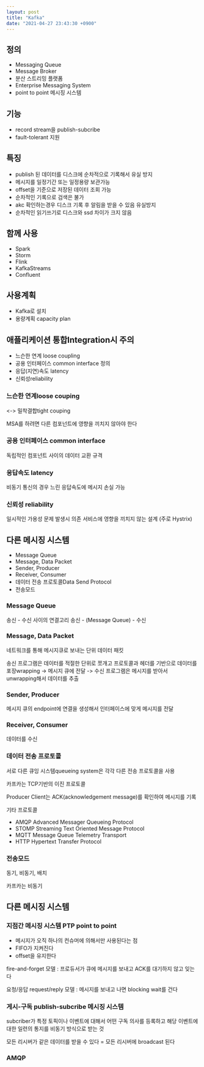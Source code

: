 ```yaml
---
layout: post
title: "Kafka"
date: "2021-04-27 23:43:30 +0900"
---
```


## 정의

- Messaging Queue
- Message Broker
- 분산 스트리밍 플랫폼
- Enterprise Messaging System
- point to point 메시징 시스템

## 기능

- record stream을 publish-subcribe
- fault-tolerant 지원

## 특징

- publish 된 데이터를 디스크에 순차적으로 기록해서 유실 방지
- 메시지를 일정기간 또는 일정용량 보관가능
- offset을 기준으로 저장된 데이터 조회 가능
- 순차적인 기록으로 검색은 불가
- akc 확인하는경우 디스크 기록 후 알림을 받을 수 있음 유실방지
- 순차적인 읽기쓰기로 디스크와 ssd 차이가 크지 않음

## 함께 사용

- Spark
- Storm
- Flink
- KafkaStreams
- Confluent

## 사용계획

- Kafka로 설치
- 용량계획 capacity plan

## 애플리케이션 통합Integration시 주의

- 느슨한 연계 loose coupling
- 공용 인터페이스 common interface 정의
- 응답(지연)속도 latency
- 신뢰성reliability

### 느슨한 연계loose couping
<-> 밀착결합tight couping

MSA를 하려면 다른 컴포넌트에 영향을 끼치지 않아야 한다

### 공용 인터페이스 common interface

독립적인 컴포넌트 사이의 데이터 교환 규격

### 응답속도 latency

비동기 통신의 경우 느린 응답속도에 메시지 손실 가능

### 신뢰성 reliability

일시적인 가용성 문제 발생시 의존 서비스에 영향을 끼치지 않는 설계
(주로 Hystrix)

## 다른 메시징 시스템

- Message Queue
- Message, Data Packet
- Sender, Producer
- Receiver, Consumer
- 데이터 전송 프로토콜Data Send Protocol
- 전송모드

### Message Queue

송신 - 수신 사이의 연결고리
송신 - (Message Queue) - 수신

### Message, Data Packet

네트워크를 통해 메시지큐로 보내는 단위 데이터 패킷

송신 프로그램은 데이터를 적절한 단위로 쪼개고 프로토콜과 헤더를 기반으로 데이터를 포장wrapping -> 메시지 큐에 전달 -> 수신 프로그램은 메시지를 받아서 unwrapping해서 데이터를 추출

### Sender, Producer

메시지 큐의 endpoint에 연결을 생성해서 인터페이스에 맞게 메시지를 전달

### Receiver, Consumer

데이터를 수신

### 데이터 전송 프로토콜

서로 다른 큐잉 시스템queueing system은 각각 다른 전송 프로토콜을 사용

카프카는 TCP기반의 이진 프로토콜

Producer Client는 ACK(acknowledgement message)를 확인하여 메시지를 기록

기타 프로토콜
- AMQP Advanced Messager Queueing Protocol
- STOMP Streaming Text Oriented Message Protocol
- MQTT Message Queue Telemetry Transport
- HTTP Hypertext Transfer Protocol

### 전송모드

동기, 비동기, 배치

카프카는 비동기

## 다른 메시징 시스템

### 지점간 메시징 시스템 PTP point to point

- 메시지가 오직 하나의 컨슈머에 의해서만 사용된다는 점
- FIFO가 지켜진다
- offset을 유지한다

fire-and-forget 모델 :
프로듀서가 큐에 메시지를 보내고 ACK를 대기하지 않고 잊는다

요청/응답 request/reply 모델 :
메시지를 보내고 나면 blocking wait를 건다

### 게시-구독 publish-subcribe 메시징 시스템

subcriber가 특정 토픽이나 이벤트에 대해서 어떤 구독 의사를 등록하고 해당 이벤트에 대한 일련의 통지를 비동기 방식으로 받는 것

모든 리시버가 같은 데이터를 받을 수 있다 = 모든 리시버에 broadcast 된다

### AMQP
